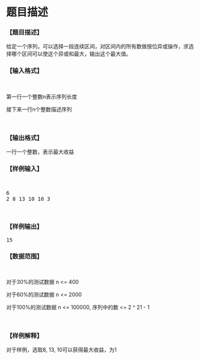 # 题目描述


<h3>
【题目描述】
</h3>
<p>
给定一个序列，可以选择一段连续区间，对区间内的所有数做按位异或操作，求选择哪个区间可以使这个异或和最大，输出这个最大值。
</p>
<h3>
【输入格式】
</h3>
<p>
<br/>
</p>
<p>
第一行一个整数n表示序列长度
</p>
<p>
接下来一行n个整数描述序列
</p>
<p>
<br/>
</p>
<h3>
【输出格式】
</h3>
<p>
一行一个整数，表示最大收益
</p>
<h3>
【样例输入】
</h3>
<pre><p>
6
2 8 13 10 10 3
</p>
</pre>
<h3>
【样例输出】
</h3>
<pre>15</pre>
<h3>
【数据范围】
</h3>
<p>
<br/>
</p>
<p>
对于30%的测试数据 n &lt;= 400
</p>
<p>
对于60%的测试数据 n &lt;= 2000
</p>
<p>
对于100%的测试数据 n &lt;= 100000, 序列中的数 &lt;= 2 ^ 21 - 1
</p>
<p>
<br/>
</p>
<h3>
【样例解释】
</h3>
<p>
对于样例，选取8, 13, 10可以获得最大收益，为1
</p>
